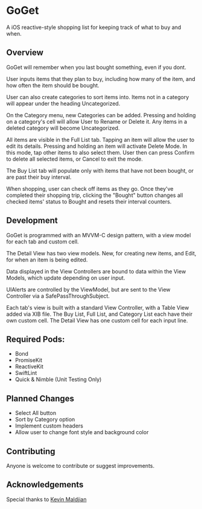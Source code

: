 # GoGet

A iOS reactive-style shopping list for keeping track of what to buy and when.

## Overview
GoGet will remember when you last bought something, even if you dont.

User inputs items that they plan to buy, including how many of the item, and how often the item should be bought.

User can also create categories to sort items into. Items not in a category will appear under the heading Uncategorized.

On the Category menu, new Categories can be added. Pressing and holding on a category's cell will allow User to Rename or Delete it. Any items in a deleted category will become Uncategorized.

All items are visible in the Full List tab. Tapping an item will allow the user to edit its details. Pressing and holding an item will activate Delete Mode. In this mode, tap other items to also select them. User then can press Confirm to delete all selected items, or Cancel to exit the mode.

The Buy List tab will populate only with items that have not been bought, or are past their buy interval.

When shopping, user can check off items as they go. Once they've completed their shopping trip, clicking the "Bought" button changes all checked items' status to Bought and resets their interval counters.

## Development
GoGet is programmed with an MVVM-C design pattern, with a view model for each tab and custom cell.

The Detail View has two view models. New, for creating new items, and Edit, for when an item is being edited.

Data displayed in the View Controllers are bound to data within the View Models, which update depending on user input.

UIAlerts are controlled by the ViewModel, but are sent to the View Controller via a SafePassThroughSubject.

Each tab's view is built with a standard View Controller, with a Table View added via XIB file. The Buy List, Full List, and Category List each have their own custom cell. The Detail View has one custom cell for each input line.

## Required Pods:
- Bond
- PromiseKit
- ReactiveKit
- SwiftLint
- Quick & Nimble (Unit Testing Only)

## Planned Changes
- Select All button
- Sort by Category option
- Implement custom headers
- Allow user to change font style and background color

## Contributing
Anyone is welcome to contribute or suggest improvements.

## Acknowledgements
Special thanks to [Kevin Maldjian](https://github.com/KevinMaldjian/)
